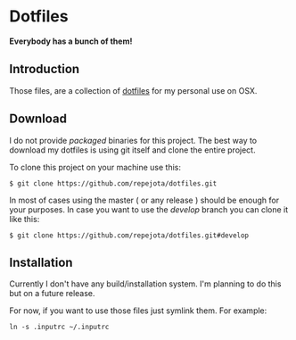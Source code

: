 # Dotfiles

**Everybody has a bunch of them!**

## Introduction

Those files, are a collection of [dotfiles](http://dotfiles.github.io) for my
personal use on OSX.

## Download

I do not provide *packaged* binaries for this project. The best way to
download my dotfiles is using git itself and clone the entire project.

To clone this project on your machine use this:

`$ git clone https://github.com/repejota/dotfiles.git`

In most of cases using the master ( or any release ) should be enough for your
purposes. In case you want to use the *develop* branch you can clone it like
this:

`$ git clone https://github.com/repejota/dotfiles.git#develop`

## Installation

Currently I don't have any build/installation system. I'm planning to do this
but on a future release.

For now, if you want to use those files just symlink them. For example:

`ln -s .inputrc ~/.inputrc`

